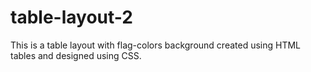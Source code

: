 # table-layout-2
This is a table layout with flag-colors background created using HTML tables and designed using CSS.  
